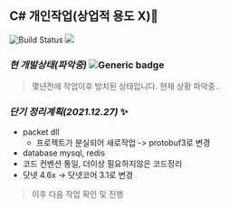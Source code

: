 ## C# 개인작업(상업적 용도 X)🌱


![Build Status](https://img.shields.io/badge/build-fail-red)
<img src="https://img.shields.io/badge/.Net-FEFEFE?style=plastic&logo=.Net&logoColor=4285F4"/></a>


### *현 개발상태(파악중)* ![Generic badge](https://img.shields.io/badge/version-0.0.1-green.svg)
> 몇년전에 작업이후 방치된 상태입니다. 현재 상황 파악중..


### *단기 정리계획(2021.12.27)* ✨
- packet dll
  - 프로젝트가 분실되어 새로작업 -> protobuf3로 변경
- database mysql, redis
- 코드 컨벤션 통일, 더이상 필요하지않은 코드정리
- 닷넷 4.6x -> 닷넷코어 3.1로 변경 
> 이후 다음 작업 확인 및 진행
